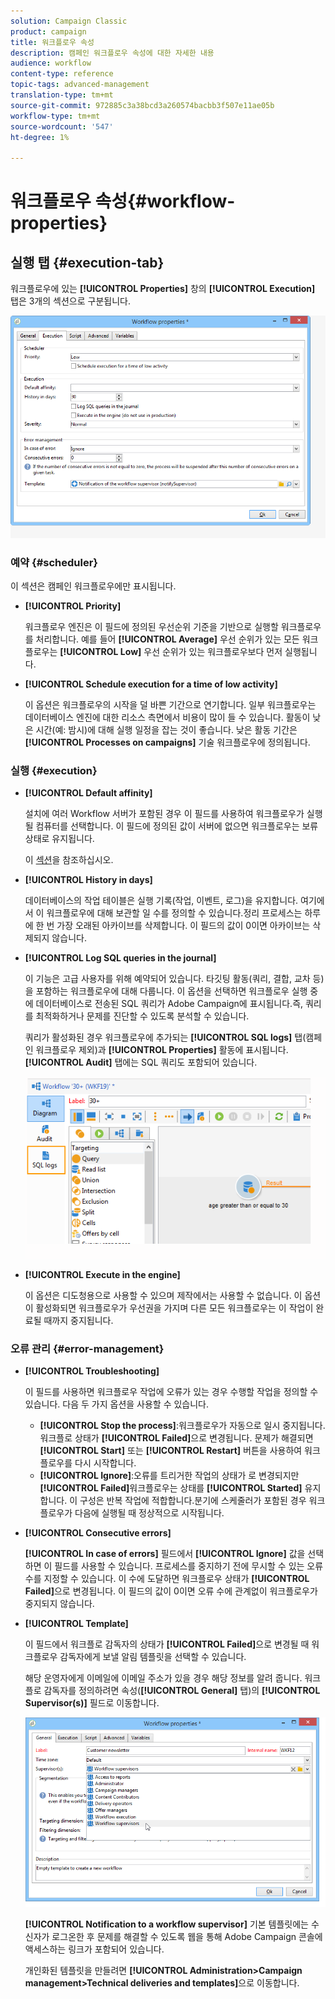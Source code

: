 ```yaml
---
solution: Campaign Classic
product: campaign
title: 워크플로우 속성
description: 캠페인 워크플로우 속성에 대한 자세한 내용
audience: workflow
content-type: reference
topic-tags: advanced-management
translation-type: tm+mt
source-git-commit: 972885c3a38bcd3a260574bacbb3f507e11ae05b
workflow-type: tm+mt
source-wordcount: '547'
ht-degree: 1%

---
```



# 워크플로우 속성{#workflow-properties}

## 실행 탭 {#execution-tab}

워크플로우에 있는 **[!UICONTROL Properties]** 창의 **[!UICONTROL Execution]** 탭은 3개의 섹션으로 구분됩니다.

![](assets/wf_execution_tab.png)

### 예약 {#scheduler}

이 섹션은 캠페인 워크플로우에만 표시됩니다.

* **[!UICONTROL Priority]**

   워크플로우 엔진은 이 필드에 정의된 우선순위 기준을 기반으로 실행할 워크플로우를 처리합니다. 예를 들어 **[!UICONTROL Average]** 우선 순위가 있는 모든 워크플로우는 **[!UICONTROL Low]** 우선 순위가 있는 워크플로우보다 먼저 실행됩니다.

* **[!UICONTROL Schedule execution for a time of low activity]**

   이 옵션은 워크플로우의 시작을 덜 바쁜 기간으로 연기합니다. 일부 워크플로우는 데이터베이스 엔진에 대한 리소스 측면에서 비용이 많이 들 수 있습니다. 활동이 낮은 시간(예: 밤시)에 대해 실행 일정을 잡는 것이 좋습니다. 낮은 활동 기간은 **[!UICONTROL Processes on campaigns]** 기술 워크플로우에 정의됩니다.

### 실행 {#execution}

* **[!UICONTROL Default affinity]**

   설치에 여러 Workflow 서버가 포함된 경우 이 필드를 사용하여 워크플로우가 실행될 컴퓨터를 선택합니다. 이 필드에 정의된 값이 서버에 없으면 워크플로우는 보류 상태로 유지됩니다.

   이 [섹션](../../installation/using/configuring-campaign-server.md#high-availability-workflows-and-affinities)을 참조하십시오.

* **[!UICONTROL History in days]**

   데이터베이스의 작업 테이블은 실행 기록(작업, 이벤트, 로그)을 유지합니다. 여기에서 이 워크플로우에 대해 보관할 일 수를 정의할 수 있습니다.정리 프로세스는 하루에 한 번 가장 오래된 아카이브를 삭제합니다. 이 필드의 값이 0이면 아카이브는 삭제되지 않습니다.

* **[!UICONTROL Log SQL queries in the journal]**

   이 기능은 고급 사용자를 위해 예약되어 있습니다. 타깃팅 활동(쿼리, 결합, 교차 등)을 포함하는 워크플로우에 대해 다룹니다. 이 옵션을 선택하면 워크플로우 실행 중에 데이터베이스로 전송된 SQL 쿼리가 Adobe Campaign에 표시됩니다.즉, 쿼리를 최적화하거나 문제를 진단할 수 있도록 분석할 수 있습니다.

   쿼리가 활성화된 경우 워크플로우에 추가되는 **[!UICONTROL SQL logs]** 탭(캠페인 워크플로우 제외)과 **[!UICONTROL Properties]** 활동에 표시됩니다. **[!UICONTROL Audit]** 탭에는 SQL 쿼리도 포함되어 있습니다.

   ![](assets/wf_tab_log_sql.png)

* **[!UICONTROL Execute in the engine]**

   이 옵션은 디도청용으로 사용할 수 있으며 제작에서는 사용할 수 없습니다. 이 옵션이 활성화되면 워크플로우가 우선권을 가지며 다른 모든 워크플로우는 이 작업이 완료될 때까지 중지됩니다.

### 오류 관리 {#error-management}

* **[!UICONTROL Troubleshooting]**

   이 필드를 사용하면 워크플로우 작업에 오류가 있는 경우 수행할 작업을 정의할 수 있습니다. 다음 두 가지 옵션을 사용할 수 있습니다.

   * **[!UICONTROL Stop the process]**:워크플로우가 자동으로 일시 중지됩니다. 워크플로 상태가 **[!UICONTROL Failed]**&#x200B;으로 변경됩니다. 문제가 해결되면 **[!UICONTROL Start]** 또는 **[!UICONTROL Restart]** 버튼을 사용하여 워크플로우를 다시 시작합니다.
   * **[!UICONTROL Ignore]**:오류를 트리거한 작업의 상태가 로 변경되지만  **[!UICONTROL Failed]**&#x200B;워크플로우는 상태를  **[!UICONTROL Started]** 유지합니다. 이 구성은 반복 작업에 적합합니다.분기에 스케줄러가 포함된 경우 워크플로우가 다음에 실행될 때 정상적으로 시작됩니다.

* **[!UICONTROL Consecutive errors]**

   **[!UICONTROL In case of errors]** 필드에서 **[!UICONTROL Ignore]** 값을 선택하면 이 필드를 사용할 수 있습니다. 프로세스를 중지하기 전에 무시할 수 있는 오류 수를 지정할 수 있습니다. 이 수에 도달하면 워크플로우 상태가 **[!UICONTROL Failed]**&#x200B;으로 변경됩니다. 이 필드의 값이 0이면 오류 수에 관계없이 워크플로우가 중지되지 않습니다.

* **[!UICONTROL Template]**

   이 필드에서 워크플로 감독자의 상태가 **[!UICONTROL Failed]**&#x200B;으로 변경될 때 워크플로우 감독자에게 보낼 알림 템플릿을 선택할 수 있습니다.

   해당 운영자에게 이메일에 이메일 주소가 있을 경우 해당 정보를 알려 줍니다. 워크플로 감독자를 정의하려면 속성(**[!UICONTROL General]** 탭)의 **[!UICONTROL Supervisor(s)]** 필드로 이동합니다.

   ![](assets/wf-properties_select-supervisors.png)

   **[!UICONTROL Notification to a workflow supervisor]** 기본 템플릿에는 수신자가 로그온한 후 문제를 해결할 수 있도록 웹을 통해 Adobe Campaign 콘솔에 액세스하는 링크가 포함되어 있습니다.

   개인화된 템플릿을 만들려면 **[!UICONTROL Administration>Campaign management>Technical deliveries and templates]**&#x200B;으로 이동합니다.

